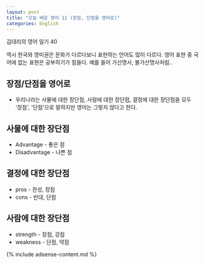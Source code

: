 ```yaml
---
layout: post
title: "오늘 배운 영어 11 (장점, 단점을 영어로)"
categories: English
---
```


김대리의 영어 일기 40


역시 한국와 영미권은 문화가 다르다보니 표현하는 언어도 많이 다르다. 영어 표현 중 국어에 없는 표현은 공부하기가 힘들다. 예를 들어 가산명사, 불가산명사처럼..

## 장점/단점을 영어로
- 우리나라는 사물에 대한 장단점, 사람에 대한 장단점, 결정에 대한 장단점을 모두 '장점', '단점'으로 말하지만 영어는 그렇지 않다고 한다.

## 사물에 대한 장단점
- Advantage - 좋은 점
- Disadvantage - 나쁜 점

## 결정에 대한 장단점
- pros - 찬성, 장점
- cons - 반대, 단점

## 사람에 대한 장단점
- strength - 장점, 강점
- weakness - 단점, 약점

{% include adsense-content.md %}
